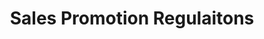---
title: Sales Promotion Regulaitons
document: businesses
file: /uploads/files/sales-promotion-regulations.pdf
---
